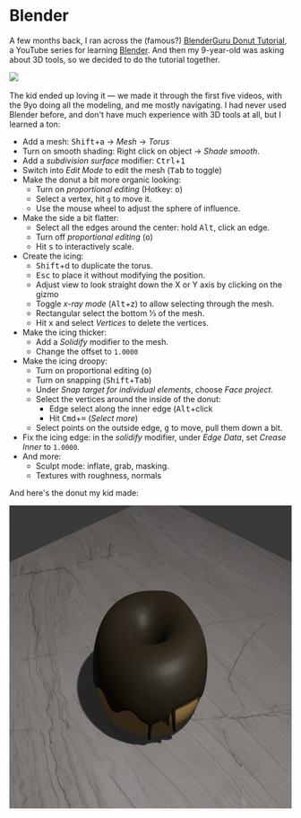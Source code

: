 # Blender

A few months back, I ran across the (famous?) [BlenderGuru Donut Tutorial](https://www.youtube.com/playlist?list=PLjEaoINr3zgEPv5y--4MKpciLaoQYZB1Z), a YouTube series for learning [Blender][]. And then my 9-year-old was asking about 3D tools, so we decided to do the tutorial together.

<img src="../images/blender-donut-tutorial" height="326">

The kid ended up loving it — we made it through the first five videos, with the 9yo doing all the modeling, and me mostly navigating. I had never used Blender before, and don't have much experience with 3D tools at all, but I learned a ton:

[Blender]: https://www.blender.org/

- Add a mesh: <kbd>Shift</kbd>+<kdb>a</kbd> -> _Mesh_ -> _Torus_
- Turn on smooth shading: Right click on object -> _Shade smooth_.
- Add a _subdivision surface_ modifier: <kbd>Ctrl</kbd>+<kbd>1</kbd>
- Switch into _Edit Mode_ to edit the mesh (<kbd>Tab</kbd> to toggle)
- Make the donut a bit more organic looking:
  - Turn on _proportional editing_ (Hotkey: <kbd>o</kbd>)
  - Select a vertex, hit `g` to move it.
  - Use the mouse wheel to adjust the sphere of influence.
- Make the side a bit flatter:
  - Select all the edges around the center: hold <kbd>Alt</kbd>, click an edge.
  - Turn off _proportional editing_ (<kbd>o</kbd>)
  - Hit <kbd>s</kbd> to interactively scale.
- Create the icing:
  - <kbd>Shift</kbd>+d to duplicate the torus.
  - <kbd>Esc</kbd> to place it without modifying the position.
  - Adjust view to look straight down the X or Y axis by clicking on the gizmo
  - Toggle _x-ray mode_ (<kbd>Alt</kbd>+z) to allow selecting through the mesh.
  - Rectangular select the bottom ⅓ of the mesh.
  - Hit <kbd>x</kbd> and select _Vertices_ to delete the vertices.
- Make the icing thicker:
  - Add a _Solidify_ modifier to the mesh.
  - Change the offset to `1.0000`
- Make the icing droopy:
  - Turn on proportional editing (<kbd>o</kbd>)
  - Turn on snapping (<kbd>Shift</kbd>+<kbd>Tab</kbd>)
  - Under _Snap target for individual elements_, choose _Face project_.
  - Select the vertices around the inside of the donut:
    - Edge select along the inner edge (<kbd>Alt</kbd>+click
    - Hit <kbd>Cmd</kbd>+<kbd>=</kbd> (_Select more_)
  - Select points on the outside edge, <kbd>g</kbd> to move, pull them down a bit.
- Fix the icing edge: in the _solidify_ modifier, under _Edge Data_, set _Crease Inner_ to `1.0000`.
- And more:
  - Sculpt mode: inflate, grab, masking.
  - Textures with roughness, normals

And here's the donut my kid made:

<img src="../images/blender-donut.jpg" height="540">
